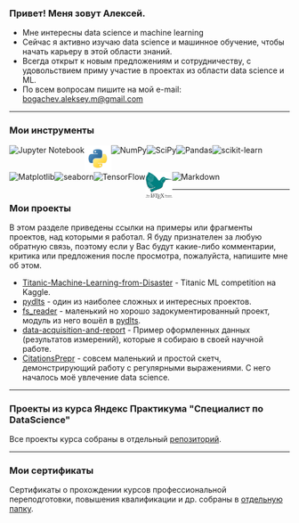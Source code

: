 ### Привет! Меня зовут Алексей.
- Мне интересны data science и machine learning
- Сейчас я активно изучаю data science и машинное обучение, чтобы начать карьеру в этой области знаний.
- Всегда открыт к новым предложениям и сотрудничеству, с удовольствием приму участие в проектах из области data science и ML.
- По всем вопросам пишите на мой e-mail: bogachev.aleksey.m@gmail.com

----

### Мои инструменты

<img align="left" alt="Jupyter Notebook" src="https://jupyter.org/assets/homepage/main-logo.svg" height="48">
<img align="left" alt="Python" src="https://raw.githubusercontent.com/github/explore/80688e429a7d4ef2fca1e82350fe8e3517d3494d/topics/python/python.png" height="48">
<img align="left" alt="NumPy" src="https://numpy.org/images/logo.svg" height="48">
<img align="left" alt="SciPy" src="https://scipy.org/images/logo.svg" height="48">
<img align="left" alt="Pandas" src="https://pandas.pydata.org/pandas-docs/stable/_static/pandas.svg" height="48">
<img align="left" alt="scikit-learn" src="https://raw.githubusercontent.com/scikit-learn/scikit-learn/main/doc/logos/scikit-learn-logo.png" height="48">
<img align="left" alt="Matplotlib" src="https://matplotlib.org/_static/images/logo2.svg" height="48">
<img align="left" alt="seaborn" src="https://seaborn.pydata.org/_static/logo-wide-lightbg.svg" height="48">
<img align="left" alt="TensorFlow" src="https://avatars.githubusercontent.com/u/15658638?s=200&v=4" height="48">
<img align="left" alt="LaTeX" src="https://raw.githubusercontent.com/github/explore/80688e429a7d4ef2fca1e82350fe8e3517d3494d/topics/latex/latex.png" height="48">
<img alt="Markdown" src="https://upload.wikimedia.org/wikipedia/commons/thumb/4/48/Markdown-mark.svg/1920px-Markdown-mark.svg.png" height="48">


</br>

----


### Мои проекты

В этом разделе приведены ссылки на примеры или фрагменты проектов, над которыми я работал. 
Я буду признателен за любую обратную связь, поэтому если у Вас будут какие-либо
комментарии, критика или предложения после просмотра, пожалуйста, напишите мне об этом.

- [Titanic-Machine-Learning-from-Disaster](https://github.com/AlekseiBogachev/Titanic-Machine-Learning-from-Disaster) - Titanic ML competition на Kaggle.
- [pydlts](https://github.com/AlekseiBogachev/pydlts) - один из наиболее сложных и интересных проектов.
- [fs_reader](https://github.com/AlekseiBogachev/fs_reader) - маленький но хорошо задокументированный проект, 
  модуль из него вошёл в [pydlts](https://github.com/AlekseiBogachev/pydlts).
- [data-acquisition-and-report](https://github.com/AlekseiBogachev/data-acquisition-and-report) - Пример оформленных данных 
  (результатов измерений), которые я собираю в своей научной работе.
- [CitationsPrepr](https://github.com/AlekseiBogachev/CitationsPrepr) - совсем маленький и простой скетч, демонстрирующий работу с регулярными выражениями.
  С него началось моё увлечение data science.
  
 
----
  
### Проекты из курса Яндекс Практикума "Специалист по DataScience"
Все проекты курса собраны в отдельный [репозиторий](https://github.com/AlekseiBogachev/yapracticum).


----
  
### Мои сертификаты
Сертификаты о прохождении курсов профессиональной переподготовки, повышения квалификации и др. собраны в 
[отдельную папку](Certificates).


<!---
----

[![Anurag's GitHub stats](https://github-readme-stats.vercel.app/api?username=AlekseiBogachev&show_icons=true)](https://github.com/anuraghazra/github-readme-stats)



AlekseiBogachev/AlekseiBogachev is a ✨ special ✨ repository because its `README.md` (this file) appears on your GitHub profile.
You can click the Preview link to take a look at your changes.
--->
